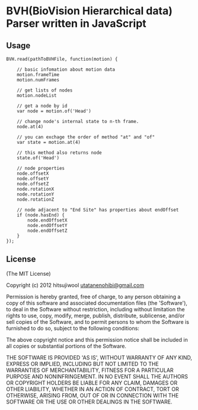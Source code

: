 # BVH(BioVision Hierarchical data) Parser written in JavaScript

## Usage

    BVH.read(pathToBVHFile, function(motion) {
		
		// basic infomation about motion data
		motion.frameTime
		motion.numFrames

		// get lists of nodes
		motion.nodeList
	
		// get a node by id
		var node = motion.of('Head')
				
		// change node's internal state to n-th frame.
		node.at(4)
		
		// you can exchage the order of method "at" and "of"
		var state = motion.at(4)

	    // this method also returns node
		state.of('Head')
		
		// node properties
		node.offsetX
		node.offsetY
		node.offsetZ
		node.rotationX
		node.rotationY
		node.rotationZ
		
		// node adjacent to "End Site" has properties about endOffset
		if (node.hasEnd) {
			node.endOffsetX
			node.endOffsetY
			node.endOffsetZ
		}
    });

## License

(The MIT License)

Copyright (c) 2012 hitsujiwool <utatanenohibi@gmail.com>

Permission is hereby granted, free of charge, to any person obtaining
a copy of this software and associated documentation files (the
'Software'), to deal in the Software without restriction, including
without limitation the rights to use, copy, modify, merge, publish,
distribute, sublicense, and/or sell copies of the Software, and to
permit persons to whom the Software is furnished to do so, subject to
the following conditions:

The above copyright notice and this permission notice shall be
included in all copies or substantial portions of the Software.

THE SOFTWARE IS PROVIDED 'AS IS', WITHOUT WARRANTY OF ANY KIND,
EXPRESS OR IMPLIED, INCLUDING BUT NOT LIMITED TO THE WARRANTIES OF
MERCHANTABILITY, FITNESS FOR A PARTICULAR PURPOSE AND NONINFRINGEMENT.
IN NO EVENT SHALL THE AUTHORS OR COPYRIGHT HOLDERS BE LIABLE FOR ANY
CLAIM, DAMAGES OR OTHER LIABILITY, WHETHER IN AN ACTION OF CONTRACT,
TORT OR OTHERWISE, ARISING FROM, OUT OF OR IN CONNECTION WITH THE
SOFTWARE OR THE USE OR OTHER DEALINGS IN THE SOFTWARE.
